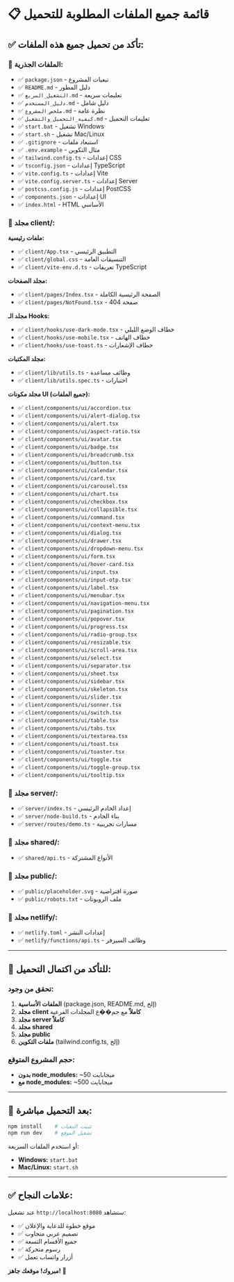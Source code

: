 # 📋 قائمة جميع الملفات المطلوبة للتحميل

## ✅ تأكد من تحميل جميع هذه الملفات:

### 📁 الملفات الجذرية:

- ✅ `package.json` - تبعيات المشروع
- ✅ `README.md` - دليل المطور
- ✅ `التشغيل_السريع.md` - تعليمات سريعة
- ✅ `دليل_المستخدم.md` - دليل شامل
- ✅ `ملخص_المشروع.md` - نظرة عامة
- ✅ `كيفية_التحميل_والتشغيل.md` - تعليمات التحميل
- ✅ `start.bat` - تشغيل Windows
- ✅ `start.sh` - تشغيل Mac/Linux
- ✅ `.gitignore` - استبعاد ملفات
- ✅ `.env.example` - مثال التكوين
- ✅ `tailwind.config.ts` - إعدادات CSS
- ✅ `tsconfig.json` - إعدادات TypeScript
- ✅ `vite.config.ts` - إعدادات Vite
- ✅ `vite.config.server.ts` - إعدادات Server
- ✅ `postcss.config.js` - إعدادات PostCSS
- ✅ `components.json` - إعدادات UI
- ✅ `index.html` - HTML الأساسي

### 📁 مجلد client/:

**ملفات رئيسية:**

- ✅ `client/App.tsx` - التطبيق الرئيسي
- ✅ `client/global.css` - التنسيقات العامة
- ✅ `client/vite-env.d.ts` - تعريفات TypeScript

**مجلد الصفحات:**

- ✅ `client/pages/Index.tsx` - الصفحة الرئيسية الكاملة
- ✅ `client/pages/NotFound.tsx` - صفحة 404

**مجلد الـ Hooks:**

- ✅ `client/hooks/use-dark-mode.tsx` - خطاف الوضع الليلي
- ✅ `client/hooks/use-mobile.tsx` - خطاف الهاتف
- ✅ `client/hooks/use-toast.ts` - خطاف الإشعارات

**مجلد المكتبات:**

- ✅ `client/lib/utils.ts` - وظائف مساعدة
- ✅ `client/lib/utils.spec.ts` - اختبارات

**مجلد مكونات UI (جميع الملفات):**

- ✅ `client/components/ui/accordion.tsx`
- ✅ `client/components/ui/alert-dialog.tsx`
- ✅ `client/components/ui/alert.tsx`
- ✅ `client/components/ui/aspect-ratio.tsx`
- ✅ `client/components/ui/avatar.tsx`
- ✅ `client/components/ui/badge.tsx`
- ✅ `client/components/ui/breadcrumb.tsx`
- ✅ `client/components/ui/button.tsx`
- ✅ `client/components/ui/calendar.tsx`
- ✅ `client/components/ui/card.tsx`
- ✅ `client/components/ui/carousel.tsx`
- ✅ `client/components/ui/chart.tsx`
- ✅ `client/components/ui/checkbox.tsx`
- ✅ `client/components/ui/collapsible.tsx`
- ✅ `client/components/ui/command.tsx`
- ✅ `client/components/ui/context-menu.tsx`
- ✅ `client/components/ui/dialog.tsx`
- ✅ `client/components/ui/drawer.tsx`
- ✅ `client/components/ui/dropdown-menu.tsx`
- ✅ `client/components/ui/form.tsx`
- ✅ `client/components/ui/hover-card.tsx`
- ✅ `client/components/ui/input.tsx`
- ✅ `client/components/ui/input-otp.tsx`
- ✅ `client/components/ui/label.tsx`
- ✅ `client/components/ui/menubar.tsx`
- ✅ `client/components/ui/navigation-menu.tsx`
- ✅ `client/components/ui/pagination.tsx`
- ✅ `client/components/ui/popover.tsx`
- ✅ `client/components/ui/progress.tsx`
- ✅ `client/components/ui/radio-group.tsx`
- ✅ `client/components/ui/resizable.tsx`
- ✅ `client/components/ui/scroll-area.tsx`
- ✅ `client/components/ui/select.tsx`
- ✅ `client/components/ui/separator.tsx`
- ✅ `client/components/ui/sheet.tsx`
- ✅ `client/components/ui/sidebar.tsx`
- ✅ `client/components/ui/skeleton.tsx`
- ✅ `client/components/ui/slider.tsx`
- ✅ `client/components/ui/sonner.tsx`
- ✅ `client/components/ui/switch.tsx`
- ✅ `client/components/ui/table.tsx`
- ✅ `client/components/ui/tabs.tsx`
- ✅ `client/components/ui/textarea.tsx`
- ✅ `client/components/ui/toast.tsx`
- ✅ `client/components/ui/toaster.tsx`
- ✅ `client/components/ui/toggle.tsx`
- ✅ `client/components/ui/toggle-group.tsx`
- ✅ `client/components/ui/tooltip.tsx`

### 📁 مجلد server/:

- ✅ `server/index.ts` - إعداد الخادم الرئيسي
- ✅ `server/node-build.ts` - بناء الخادم
- ✅ `server/routes/demo.ts` - مسارات تجريبية

### 📁 مجلد shared/:

- ✅ `shared/api.ts` - الأنواع المشتركة

### 📁 مجلد public/:

- ✅ `public/placeholder.svg` - صورة افتراضية
- ✅ `public/robots.txt` - ملف الروبوتات

### 📁 مجلد netlify/:

- ✅ `netlify.toml` - إعدادات النشر
- ✅ `netlify/functions/api.ts` - وظائف السيرفر

---

## 🎯 للتأكد من اكتمال التحميل:

### تحقق من وجود:

1. **الملفات الأساسية** (package.json, README.md, إلخ)
2. **مجلد client كاملاً** مع جم��ع المجلدات الفرعية
3. **مجلد server كاملاً**
4. **مجلد shared**
5. **مجلد public**
6. **ملفات التكوين** (tailwind.config.ts, إلخ)

### حجم المشروع المتوقع:

- **بدون node_modules:** ~50 ميجابايت
- **مع node_modules:** ~500 ميجابايت

---

## 🚀 بعد التحميل مباشرة:

```bash
npm install    # تثبيت التبعيات
npm run dev    # تشغيل الموقع
```

أو استخدم الملفات السريعة:

- **Windows:** `start.bat`
- **Mac/Linux:** `start.sh`

---

## ✅ علامات النجاح:

عند تشغيل `http://localhost:8080` ستشاهد:

- ✅ موقع خطوة للدعاية والإعلان
- ✅ تصميم عربي متجاوب
- ✅ جميع الأقسام التسعة
- ✅ رسوم متحركة
- ✅ أزرار واتساب تعمل

**مبروك! موقعك جاهز! 🎉**
